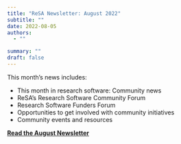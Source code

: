```yaml
---
title: "ReSA Newsletter: August 2022"
subtitle: ""
date: 2022-08-05
authors:
  - ""

summary: ""
draft: false
---
```


This month’s news includes:

* This month in research software: Community news
* ReSA’s Research Software Community Forum
* Research Software Funders Forum
* Opportunities to get involved with community initiatives
* Community events and resources

**[Read the August Newsletter](https://preview.mailerlite.io/preview/778129/emails/114349432363811917)**
